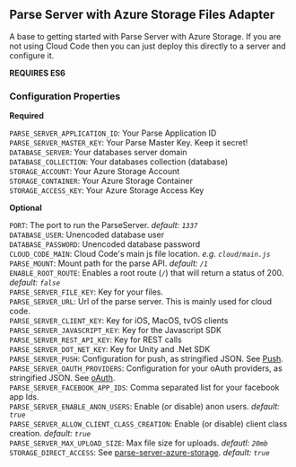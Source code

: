 ## Parse Server with Azure Storage Files Adapter
A base to getting started with Parse Server with Azure Storage. If you are not using Cloud Code then you can just deploy this directly to a server and configure it.

**REQUIRES ES6**

### Configuration Properties
**Required**

`PARSE_SERVER_APPLICATION_ID`: Your Parse Application ID  
`PARSE_SERVER_MASTER_KEY`: Your Parse Master Key. Keep it secret!  
`DATABASE_SERVER`: Your databases server domain  
`DATABASE_COLLECTION`: Your databases collection (database)  
`STORAGE_ACCOUNT`: Your Azure Storage Account  
`STORAGE_CONTAINER`: Your Azure Storage Container  
`STORAGE_ACCESS_KEY`: Your Azure Storage Access Key  

**Optional**

`PORT`: The port to run the ParseServer. _default: `1337`_  
`DATABASE_USER`: Unencoded database user  
`DATABASE_PASSWORD`: Unencoded database password  
`CLOUD_CODE_MAIN`: Cloud Code's main js file location. _e.g. `cloud/main.js`_  
`PARSE_MOUNT`: Mount path for the parse API. _default: `/1`_  
`ENABLE_ROOT_ROUTE`: Enables a root route (`/`) that will return a status of 200. _default: `false`_  
`PARSE_SERVER_FILE_KEY`: Key for your files.  
`PARSE_SERVER_URL`: Url of the parse server. This is mainly used for cloud code.  
`PARSE_SERVER_CLIENT_KEY`: Key for iOS, MacOS, tvOS clients  
`PARSE_SERVER_JAVASCRIPT_KEY`: Key for the Javascript SDK  
`PARSE_SERVER_REST_API_KEY`: Key for REST calls  
`PARSE_SERVER_DOT_NET_KEY`: Key for Unity and .Net SDK  
`PARSE_SERVER_PUSH`: Configuration for push, as stringified JSON. See [Push](https://github.com/ParsePlatform/parse-server/wiki/Push "Push").  
`PARSE_SERVER_OAUTH_PROVIDERS`: Configuration for your oAuth providers, as stringified JSON. See [oAuth](https://github.com/ParsePlatform/parse-server/wiki/Parse-Server-Guide#oauth "oAuth").  
`PARSE_SERVER_FACEBOOK_APP_IDS`: Comma separated list for your facebook app Ids.  
`PARSE_SERVER_ENABLE_ANON_USERS`: Enable (or disable) anon users. _default: `true`_  
`PARSE_SERVER_ALLOW_CLIENT_CLASS_CREATION`: Enable (or disable) client class creation. _default: `true`_  
`PARSE_SERVER_MAX_UPLOAD_SIZE`: Max file size for uploads. _defautl: `20mb`_  
`STORAGE_DIRECT_ACCESS`: See [parse-server-azure-storage](https://github.com/felixrieseberg/parse-server-azure-storage/blob/master/README.md#direct-access "Direct Access"). _default: `true`_
